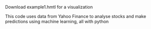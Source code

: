 Download example1.hmtl for a visualization 

This code uses data from Yahoo Finance to analyse stocks and make predictions using machine learning, all with python
